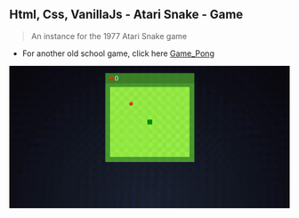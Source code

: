 Html, Css, VanillaJs - Atari Snake - Game
---

>An instance for the 1977 Atari Snake game
- For another old school game, click here [Game_Pong](https://github.com/r4nd3l/Game_Pong)

![Game_Snake](https://github.com/r4nd3l/Game_Snake/blob/master/img/sample.gif)
